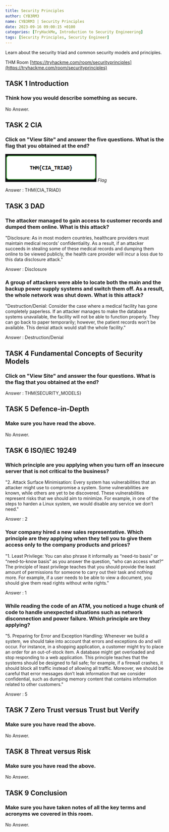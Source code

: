 ```yaml
---
title: Security Principles
author: CYB3RM3
name: CYB3RM3 | Security Principles
date: 2023-09-16 09:00:15 +0100
categories: [TryHackMe, Introduction to Security Engineering]
tags: [Security Principles, Security Engineer]
---
```


Learn about the security triad and common security models and principles.

THM Room [https://tryhackme.com/room/securityprinciples](https://tryhackme.com/room/securityprinciples)


## TASK 1 Introduction
###  Think how you would describe something as secure. 
No Answer.

## TASK 2 CIA
###  Click on "View Site" and answer the five questions. What is the flag that you obtained at the end? 

![Flag](/images/thm/securityprinciples/securityprinciples_1.png)
_Flag_

Answer : THM{CIA_TRIAD}

## TASK 3 DAD
### The attacker managed to gain access to customer records and dumped them online. What is this attack?

"Disclosure: As in most modern countries, healthcare providers must maintain medical records’ confidentiality. As a result, if an attacker succeeds in stealing some of these medical records and dumping them online to be viewed publicly, the health care provider will incur a loss due to this data disclosure attack."

Answer : Disclosure

### A group of attackers were able to locate both the main and the backup power supply systems and switch them off. As a result, the whole network was shut down. What is this attack?

"Destruction/Denial: Consider the case where a medical facility has gone completely paperless. If an attacker manages to make the database systems unavailable, the facility will not be able to function properly. They can go back to paper temporarily; however, the patient records won’t be available. This denial attack would stall the whole facility."

Answer : Destruction/Denial

## TASK 4 Fundamental Concepts of Security Models
### Click on "View Site" and answer the four questions. What is the flag that you obtained at the end?

Answer : THM{SECURITY_MODELS}

## TASK 5 Defence-in-Depth
### Make sure you have read the above. 
No Answer.

## TASK 6 ISO/IEC 19249
### Which principle are you applying when you turn off an insecure server that is not critical to the business?

"2. Attack Surface Minimisation: Every system has vulnerabilities that an attacker might use to compromise a system. Some vulnerabilities are known, while others are yet to be discovered. These vulnerabilities represent risks that we should aim to minimize. For example, in one of the steps to harden a Linux system, we would disable any service we don’t need."

Answer : 2

### Your company hired a new sales representative. Which principle are they applying when they tell you to give them access only to the company products and prices?

"1. Least Privilege: You can also phrase it informally as “need-to basis” or “need-to-know basis” as you answer the question, “who can access what?” The principle of least privilege teaches that you should provide the least amount of permissions for someone to carry out their task and nothing more. For example, if a user needs to be able to view a document, you should give them read rights without write rights."

Answer : 1

### While reading the code of an ATM, you noticed a huge chunk of code to handle unexpected situations such as network disconnection and power failure. Which principle are they applying?

"5. Preparing for Error and Exception Handling: Whenever we build a system, we should take into account that errors and exceptions do and will occur. For instance, in a shopping application, a customer might try to place an order for an out-of-stock item. A database might get overloaded and stop responding to a web application. This principle teaches that the systems should be designed to fail safe; for example, if a firewall crashes, it should block all traffic instead of allowing all traffic. Moreover, we should be careful that error messages don’t leak information that we consider confidential, such as dumping memory content that contains information related to other customers."

Answer : 5

## TASK 7 Zero Trust versus Trust but Verify
###  Make sure you have read the above. 
No Answer.

## TASK 8 Threat versus Risk
###  Make sure you have read the above. 
No Answer.

## TASK 9 Conclusion
###  Make sure you have taken notes of all the key terms and acronyms we covered in this room. 
No Answer.
